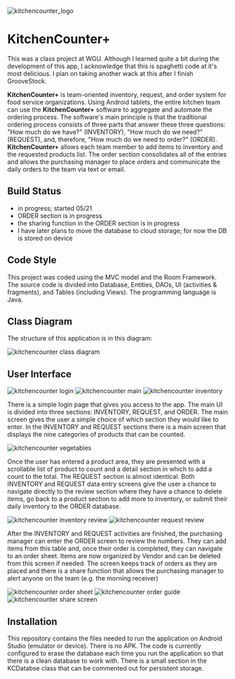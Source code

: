 
![kitchencounter_logo](images/kc_logo.png) 
# KitchenCounter+
This was a class project at WGU. Although I learned quite a bit during the 
development of this app, I acknowledge that this is spaghetti code at it's most 
delicious. I plan on taking another wack at this after I finish GrooveStock. 

**KitchenCounter+** is team-oriented inventory, request, and order system for food service 
organizations. Using Android tablets, the entire kitchen team can use 
the **KitchenCounter+** software to aggregate and automate the ordering 
process. The software's main principle is that the traditional ordering 
process consists of three parts that answer these three questions: 
"How much do we have?" (INVENTORY), "How much do we need?" (REQUEST), and, 
therefore, "How much do we need to order?" (ORDER). **KitchenCounter+** 
allows each team member to add items to inventory and the requested products 
list. The order section consolidates all of the entries and allows the 
purchasing manager to place orders and communicate the daily orders to the 
team via text or email.

## Build Status
- in progress; started 05/21
- ORDER section is in progress
- the sharing function in the ORDER section is in progress
- I have later plans to move the database to cloud storage; for now the DB is stored on device

## Code Style
This project was coded using the MVC model and the Room Framework. The 
source code is divided into Database, Entities, DAOs, UI (activities & fragments),
and Tables (including Views). The programming language is Java.

## Class Diagram
The structure of this application is in this diagram:

![kitchencounter class diagram](images/kc_classdiagram.png)

## User Interface
![kitchencounter login](images/kc_login.png)  ![kitchencounter main](images/kc_main.png)  ![kitchencounter inventory](images/kc_inventory.png)

There is a simple login page that gives you access to the app. The main UI is divided into 
three sections: INVENTORY, REQUEST, and ORDER. The main screen gives the user a simple choice
of which section they would like to enter. In the INVENTORY and REQUEST sections there is a 
main screen that displays the nine categories of products that can be counted. 

![kitchencounter vegetables](images/kc_vegetable.png)

Once the user has entered a product area, they are presented with a scrollable list of product
to count and a detail section in which to add a count to the total. The REQUEST section is
almost identical. Both INVENTORY and REQUEST data entry screens give the user a chance to 
navigate directly to the review section where they have a chance to delete items, go back to a 
product section to add more to inventory, or submit their daily inventory to the ORDER database.

![kitchencounter inventory review](images/kc_inv_review.png) ![kitchencounter request review](images/kc_req_review.png)

After the INVENTORY and REQUEST activities are finished, the purchasing manager can enter the ORDER 
screen to review the numbers. They can add items from this table and, once their order is completed,
they can navigate to an order sheet. Items are now organized by Vendor and can be deleted from this screen 
if needed. The screen keeps track of orders as they are placed and there is a share function that
allows the purchasing manager to alert anyone on the team (e.g. the morning receiver)

![kitchencounter order sheet](images/kc_order.png) ![kitchencounter order guide](images/kc_ordersheet.png) ![kitchencounter share screen](images/kc_share.png)

## Installation
This repository contains the files needed to run the application on Android Studio (emulator or device). There
is no APK. The code is currently configured to erase the database each time you run the application so that 
there is a clean database to work with. There is a small section in the KCDatabse class that can be
commented out for persistent storage.





